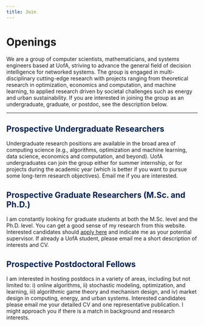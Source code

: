 ```yaml
---
title: Join
---
```


# Openings

We are a group of computer scientists, mathematicians, and systems engineers based at UofA, striving to advance the general field of decision intelligence for networked systems.  The group is engaged in multi-disciplinary cutting-edge research with projects ranging from theoretical research in optimization, economics and computation, and machine learning, to applied research driven by societal challenges such as energy and urban sustainability.  If you are interested in joining the group as an undergraduate, graduate, or postdoc, see the description below. 

---

## <span style="color:#00204e"> Prospective Undergraduate Researchers </span> 

Undergraduate research positions are available in the broad area of computing science (e.g., algorithms, optimization and machine learning, data science, economics and computation, and beyond). UofA undergraduates can join the group either for summer internship, or for projects during the academic year (which is better if you want to pursue some long-term research objectives). Email me if you are interested.


## <span style="color:#00204e"> Prospective Graduate Researchers (M.Sc. and Ph.D.) </span> 

I am constantly looking for graduate students at both the M.Sc. level and the Ph.D. level. You can get a good sense of my research from this website. Interested candidates should [apply here](https://www.ualberta.ca/computing-science/graduate-studies/programs-and-admissions/index.html) and indicate me as your potential supervisor. If already a UofA student, please email me a short description of interests and CV. 



## <span style="color:#00204e"> Prospective Postdoctoral Fellows </span>

I am interested in hosting postdocs in a variety of areas, including but not limited to: i) online algorithms, ii) stochastic modeling, optimization, and learning, iii) algorithmic game theory and mechanism design, and iv) market design in computing, energy, and urban systems. Interested candidates please email me your detailed CV and one representative publication. I might approach you if there is a match in background and research interests. 